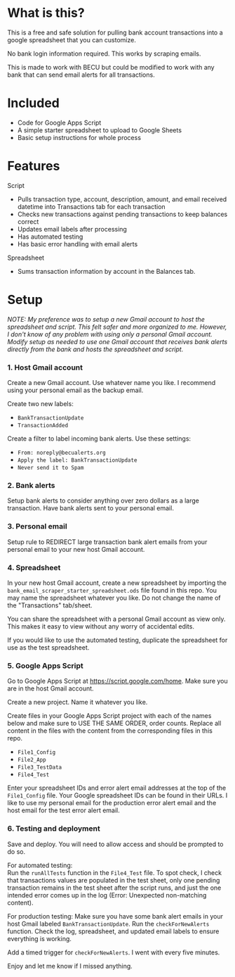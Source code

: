 # What is this?

This is a free and safe solution for pulling bank account transactions into a google spreadsheet that you can customize.

No bank login information required.  This works by scraping emails.

This is made to work with BECU but could be modified to work with any bank that can send email alerts for all transactions.

# Included

- Code for Google Apps Script
- A simple starter spreadsheet to upload to Google Sheets
- Basic setup instructions for whole process

# Features

Script
- Pulls transaction type, account, description, amount, and email received datetime into Transactions tab for each transaction
- Checks new transactions against pending transactions to keep balances correct
- Updates email labels after processing
- Has automated testing
- Has basic error handling with email alerts

Spreadsheet
- Sums transaction information by account in the Balances tab.


# Setup


_NOTE: My preference was to setup a new Gmail account to host the spreadsheet and script. This felt safer and more organized to me.  However, I don't know of any problem with using only a personal Gmail account.  Modify setup as needed to use one Gmail account that receives bank alerts directly from the bank and hosts the spreadsheet and script._

### 1. Host Gmail account
Create a new Gmail account.  Use whatever name you like.  I recommend using your personal email as the backup email.

Create two new labels:
- `BankTransactionUpdate`
- `TransactionAdded`

Create a filter to label incoming bank alerts.  Use these settings:
- `From: noreply@becualerts.org`
- `Apply the label: BankTransactionUpdate`
- `Never send it to Spam`

### 2. Bank alerts
Setup bank alerts to consider anything over zero dollars as a large transaction.  Have bank alerts sent to your personal email.

### 3. Personal email
Setup rule to REDIRECT large transaction bank alert emails from your personal email to your new host Gmail account.

### 4. Spreadsheet
In your new host Gmail account, create a new spreadsheet by importing the `bank_email_scraper_starter_spreadsheet.ods` file found in this repo.  You may name the spreadsheet whatever you like.  Do not change the name of the "Transactions" tab/sheet.

You can share the spreadsheet with a personal Gmail account as view only.  This makes it easy to view without any worry of accidental edits.

If you would like to use the automated testing, duplicate the spreadsheet for use as the test spreadsheet.

### 5. Google Apps Script
Go to Google Apps Script at https://script.google.com/home.  Make sure you are in the host Gmail account.

Create a new project. Name it whatever you like.

Create files in your Google Apps Script project with each of the names below and make sure to USE THE SAME ORDER, order counts. Replace all content in the files with the content from the corresponding files in this repo.
- `File1_Config`
- `File2_App`
- `File3_TestData`
- `File4_Test`

Enter your spreadsheet IDs and error alert email addresses at the top of the `File1_Config` file.  Your Google spreadsheet IDs can be found in their URLs. I like to use my personal email for the production error alert email and the host email for the test error alert email.

### 6. Testing and deployment

Save and deploy.  You will need to allow access and should be prompted to do so.

For automated testing:<br>
Run the `runAllTests` function in the `File4_Test` file.  To spot check, I check that transactions values are populated in the test sheet, only one pending transaction remains in the test sheet after the script runs, and just the one intended error comes up in the log (Error: Unexpected non-matching content).

For production testing:
Make sure you have some bank alert emails in your host Gmail labeled `BankTransactionUpdate`.  Run the `checkForNewAlerts` function.  Check the log, spreadsheet, and updated email labels to ensure everything is working.

Add a timed trigger for `checkForNewAlerts`.  I went with every five minutes.

Enjoy and let me know if I missed anything.

